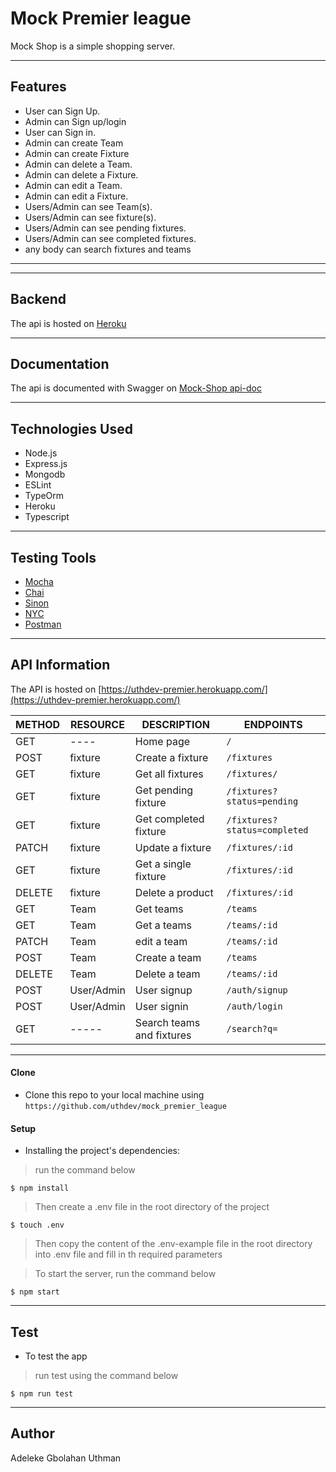 # Mock Premier league
Mock Shop is a simple shopping server. 

---

## Features

- User can Sign Up.
- Admin can Sign up/login
- User can Sign in.
- Admin can create Team
- Admin can create Fixture
- Admin can delete a Team.
- Admin can delete a Fixture.
- Admin can edit a Team.
- Admin can edit a Fixture.
- Users/Admin can see Team(s).
- Users/Admin can see fixture(s).
- Users/Admin can see pending fixtures.
- Users/Admin can see completed fixtures.
- any body can search fixtures and teams

---


---
## Backend
The api is hosted on [Heroku](https://uthdev-premier.herokuapp.com/)

---
## Documentation
The api is documented with Swagger on [Mock-Shop api-doc]()


---
## Technologies Used
- Node.js
- Express.js
- Mongodb
- ESLint
- TypeOrm
- Heroku
- Typescript


---
## Testing Tools
- [Mocha](https://mochajs.org)
- [Chai](https://www.chaijs.com)
- [Sinon](https://sinonjs.org/)
- [NYC](https://istanbul.js.org)
- [Postman](https://www.getpostman.com)


---
## API Information
The API is hosted on [https://uthdev-premier.herokuapp.com/](https://uthdev-premier.herokuapp.com/)

METHOD |  RESOURCE   |     DESCRIPTION                | ENDPOINTS
-------|-------------|--------------------------------|-----------
GET    | ----        | Home page                      |`/`
POST   | fixture     | Create a fixture               |`/fixtures`
GET    | fixture     | Get all fixtures               |`/fixtures/`
GET    | fixture     | Get pending fixture            |`/fixtures?status=pending`
GET    | fixture     | Get completed fixture          |`/fixtures?status=completed`
PATCH  | fixture     | Update a fixture               |`/fixtures/:id`
GET    | fixture     | Get a single fixture           |`/fixtures/:id`
DELETE | fixture     | Delete a product               |`/fixtures/:id`
GET    | Team        | Get teams                      |`/teams`
GET    | Team        | Get a teams                    |`/teams/:id`
PATCH  | Team        | edit a team                    |`/teams/:id`
POST   | Team        | Create a team                  |`/teams`
DELETE | Team        | Delete a team                  |`/teams/:id`
POST   | User/Admin  | User signup                    |`/auth/signup`
POST   | User/Admin  | User signin                    |`/auth/login`
GET    | -----       | Search teams and fixtures      |`/search?q=`


---
#### Clone

- Clone this repo to your local machine using `https://github.com/uthdev/mock_premier_league`


#### Setup

- Installing the project's dependencies:

> run the command below

```shell
$ npm install
```

> Then create a .env file in the root directory of the project

```shell
$ touch .env
```

> Then copy the content of the .env-example file in the root directory into .env file and fill in th required parameters

> To start the server, run the command below

```shell
$ npm start
```

---
## Test
- To test the app

> run test using the command below

```shell
$ npm run test
```

---
## Author

Adeleke Gbolahan Uthman